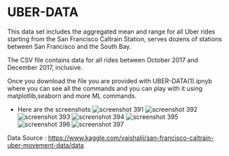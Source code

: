 # UBER-DATA
This data set includes the aggregated mean and range for all Uber rides starting from the San Francisco Caltrain Station, serves dozens of stations between San Francisco and the South Bay.

The CSV file contains data for all rides between October 2017 and December 2017, inclusive.

Once you download the file you are provided with UBER-DATA(1).ipnyb where you can see all the commands and you can play with it using matplotlib,seaborn and more ML commands.

* Here are the screenshots
![screenshot 391](https://user-images.githubusercontent.com/17832859/41482827-70226f5e-70f4-11e8-8c5f-9a68db9243d1.png)
![screenshot 392](https://user-images.githubusercontent.com/17832859/41482818-6ecc9ef4-70f4-11e8-974e-d50a9b71c21f.png)
![screenshot 393](https://user-images.githubusercontent.com/17832859/41482819-6f0e41f6-70f4-11e8-9de0-384c54c9c426.png)
![screenshot 394](https://user-images.githubusercontent.com/17832859/41482820-6f46ed62-70f4-11e8-9d10-8eab2646fe50.png)
![screenshot 395](https://user-images.githubusercontent.com/17832859/41482821-6f7e0bf8-70f4-11e8-98af-413e11f1b6cb.png)
![screenshot 396](https://user-images.githubusercontent.com/17832859/41482823-6fb33d6e-70f4-11e8-8519-bb3b2cf93dda.png)
![screenshot 397](https://user-images.githubusercontent.com/17832859/41482826-6fec9618-70f4-11e8-9eca-5073113af3f0.png)

Data Source : https://www.kaggle.com/vaishalij/san-francisco-caltrain-uber-movement-data/data
